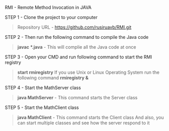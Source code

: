 RMI - Remote Method Invocation in JAVA

STEP 1 - Clone the project to your computer

> Repository URL - https://github.com/rusiruavb/RMI.git

STEP 2 - Then run the following command to compile the Java code

> **javac \*.java** - This will complie all the Java code at once

STEP 3 - Open your CMD and run following command to start the RMI registry

> **start rmiregistry**
> If you use Unix or Linux Operating System run the following command
> **rmiregistry \&**

STEP 4 - Start the MathServer class

> **java MathServer** - This command starts the Server class

STEP 5 - Start the MathClient class

> **java MathClient** - This command starts the Client class
> And also, you can start multiple classes and see how the server respond to it

